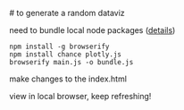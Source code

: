 

# to generate a random dataviz

need to bundle local node packages ([details](https://stackoverflow.com/a/59621673/2327328))

```
npm install -g browserify
npm install chance plotly.js
browserify main.js -o bundle.js
```

make changes to the index.html

view in local browser, keep refreshing!
